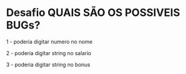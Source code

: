 # Desafio QUAIS SÃO OS POSSIVEIS BUGs?

1 - poderia digitar numero no nome

2 - poderia digitar     string no salario

3 - poderia digitar string no bonus


